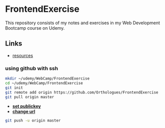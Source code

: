 # FrontendExercise
This repository consists of my notes and exercises in my Web Development Bootcamp course on Udemy.

## Links
- [resources](https://www.appbrewery.co/p/web-development-course-resources/)

### using github with ssh
```bash
mkdir ~/udemy/WebCamp/FrontendExercise
cd ~/udemy/WebCamp/FrontendExercise
git init
git remote add origin https://github.com/Orthologues/FrontendExercise
git pull origin master
```
- [**set publickey**](https://gist.github.com/adamjohnson/5682757) 
- [**change url**](https://stackoverflow.com/questions/6565357/git-push-requires-username-and-password)

```bash
git push -u origin master 
```
